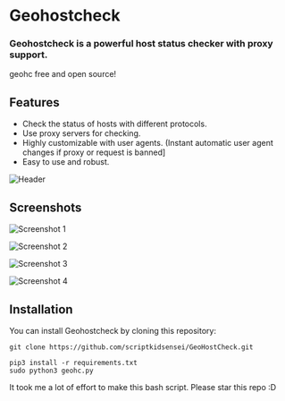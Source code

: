 # Geohostcheck

### Geohostcheck is a powerful host status checker with proxy support.

geohc free and open source!

## Features

- Check the status of hosts with different protocols.
- Use proxy servers for checking.
- Highly customizable with user agents. (Instant automatic user agent changes if proxy or request is banned]
- Easy to use and robust.

![Header](https://github.com/scriptkidsensei/GeoHostCheck/assets/55909183/fea0a2eb-905e-4858-b2a7-17d3d8222ea1)

## Screenshots

![Screenshot 1](https://github.com/scriptkidsensei/GeoHostCheck/assets/55909183/03ed5f0f-b5e7-4d6f-9139-afe86e4c6a36)

![Screenshot 2](https://github.com/scriptkidsensei/GeoHostCheck/assets/55909183/a78db6dd-6a6a-47d7-9dd2-cf8df0f505e9)

![Screenshot 3](https://github.com/scriptkidsensei/GeoHostCheck/assets/55909183/f64187de-c789-4cd8-9824-20e79b3dc024)

![Screenshot 4](https://github.com/scriptkidsensei/GeoHostCheck/assets/55909183/523e67ac-26a0-473e-bb1d-70e734ef3976)

## Installation

You can install Geohostcheck by cloning this repository:

```shell
git clone https://github.com/scriptkidsensei/GeoHostCheck.git

```

```shell
pip3 install -r requirements.txt
sudo python3 geohc.py
```


It took me a lot of effort to make this bash script. Please star this repo :D
